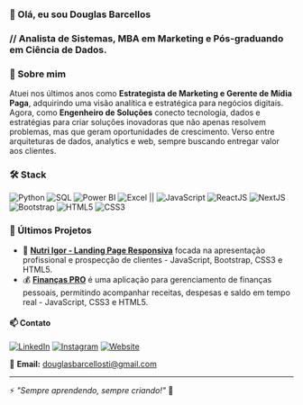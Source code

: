 ### 👋 Olá, eu sou Douglas Barcellos 
### // Analista de Sistemas, MBA em Marketing e Pós-graduando em Ciência de Dados.

### 🚀 Sobre mim

Atuei nos últimos anos como **Estrategista de Marketing e Gerente de Mídia Paga**, adquirindo uma visão analítica e estratégica para negócios digitais. Agora, como **Engenheiro de Soluções** conecto tecnologia, dados e estratégias para criar soluções inovadoras que não apenas resolvem problemas, mas que geram oportunidades de crescimento. Verso entre arquiteturas de dados, analytics e web, sempre buscando entregar valor aos clientes.  

### 🛠️ Stack
![Python](https://img.shields.io/badge/-Python-3776AB?style=flat-square&logo=python&logoColor=white)
![SQL](https://img.shields.io/badge/-SQL-4479A1?style=flat-square&logo=mysql&logoColor=white)
![Power BI](https://img.shields.io/badge/-Power%20BI-F2C811?style=flat-square&logo=power-bi&logoColor=black)
![Excel](https://img.shields.io/badge/-Excel-217346?style=flat-square&logo=microsoft-excel&logoColor=white) ||
![JavaScript](https://img.shields.io/badge/-JavaScript-F7DF1E?style=flat-square&logo=javascript&logoColor=black)
![ReactJS](https://img.shields.io/badge/-ReactJS-61DAFB?style=flat-square&logo=react&logoColor=black)
![NextJS](https://img.shields.io/badge/-NextJS-000000?style=flat-square&logo=next.js&logoColor=white)
![Bootstrap](https://img.shields.io/badge/-Bootstrap-7952B3?style=flat-square&logo=bootstrap&logoColor=white)
![HTML5](https://img.shields.io/badge/-HTML5-E34F26?style=flat-square&logo=html5&logoColor=white)
![CSS3](https://img.shields.io/badge/-CSS3-1572B6?style=flat-square&logo=css3&logoColor=white)

### 📌 Últimos Projetos
- 🎨 [**Nutri Igor - Landing Page Responsiva**](https://nutriigor.com.br/) focada na apresentação profissional e prospecção de clientes - JavaScript, Bootstrap, CSS3 e HTML5.
- 💰 [**Finanças PRO**](https://douglasbarcellos.github.io/financaspro/) é uma aplicação para gerenciamento de finanças pessoais, permitindo acompanhar receitas, despesas e saldo em tempo real - JavaScript, CSS3 e HTML5.

#### 📫 Contato
[![LinkedIn](https://img.shields.io/badge/-LinkedIn-0077B5?style=for-the-badge&logo=linkedin&logoColor=white)](https://www.linkedin.com/in/douglascbarcellos/)
[![Instagram](https://img.shields.io/badge/-Instagram-E4405F?style=for-the-badge&logo=instagram&logoColor=white)](https://www.instagram.com/douglasbarcelloss)
[![Website](https://img.shields.io/badge/-Portfólio-FF7139?style=for-the-badge&logo=Firefox&logoColor=white)](https://github.com/douglasbarcellos)

📧 **Email:** douglasbarcellosti@gmail.com

---
⚡ *"Sempre aprendendo, sempre criando!"* 🚀

